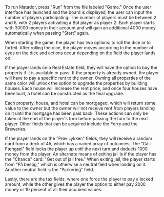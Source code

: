 To run Matador, press "Run" from the file labeled "Game." 
Once the user interface has launched and the board is displayed, the user can input the number of players participating. 
The number of players must be between 2 and 6, with 2 players activating a Bot player as player 2. 
Each player starts with 30000 money in their account and will gain an additional 4000 money automatically when passing "Start" again.

When starting the game, the player has two options: to roll the dice or to forfeit. 
After rolling the dice, the player moves according to the number of eyes on the dice and actions occur depending on the field the player lands on.

If the player lands on a Real Estate field, they will have the option to buy the property if it is available or pass. 
If the property is already owned, the player will have to pay a specific rent to the owner. 
Owning all properties of the same color will unlock the option to upgrade the properties by building houses. 
Each house will increase the rent price, and once four houses have been built, a hotel can be constructed as the final upgrade.

Each property, house, and hotel can be mortgaged, which will return some value to the owner but the owner will not receive rent from players landing on it until the mortgage has been paid back. 
These actions can only be taken at the end of the player's turn before passing the turn to the next player. Other fields that can be acquired include the Ferry and the Breweries.

If the player lands on the "Prøv Lykken" fields, they will receive a random card from a deck of 45, which has a varied array of outcomes. 
The "Gå i Fængsel" field locks the player up until the next turn and deducts 1000 money from the player. 
An alternate means of exiting jail is if the player has the "Chance" card: "Get out of jail free." 
When exiting jail, the player starts from "På besøg," which is otherwise a neutral field when landing on it. 
Another neutral field is the "Parkering" field.

Lastly, there are the tax fields, where one force the player to pay a locked amount, while the other gives the player the option to either pay 2000 money or 10 percent of all their acquired values.



